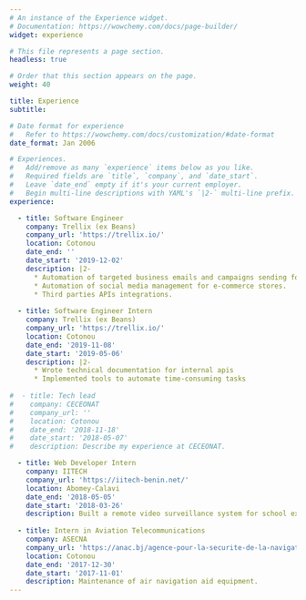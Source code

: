 ```yaml
---
# An instance of the Experience widget.
# Documentation: https://wowchemy.com/docs/page-builder/
widget: experience

# This file represents a page section.
headless: true

# Order that this section appears on the page.
weight: 40

title: Experience
subtitle:

# Date format for experience
#   Refer to https://wowchemy.com/docs/customization/#date-format
date_format: Jan 2006

# Experiences.
#   Add/remove as many `experience` items below as you like.
#   Required fields are `title`, `company`, and `date_start`.
#   Leave `date_end` empty if it's your current employer.
#   Begin multi-line descriptions with YAML's `|2-` multi-line prefix.
experience:

  - title: Software Engineer
    company: Trellix (ex Beans)
    company_url: 'https://trellix.io/'
    location: Cotonou
    date_end: ''
    date_start: '2019-12-02'
    description: |2- 
      * Automation of targeted business emails and campaigns sending for e-commerce stores.
      * Automation of social media management for e-commerce stores.
      * Third parties APIs integrations.
  
  - title: Software Engineer Intern
    company: Trellix (ex Beans)
    company_url: 'https://trellix.io/'
    location: Cotonou
    date_end: '2019-11-08'
    date_start: '2019-05-06'
    description: |2- 
      * Wrote technical documentation for internal apis
      * Implemented tools to automate time-consuming tasks
  
#  - title: Tech lead
#    company: CECEONAT
#    company_url: ''
#    location: Cotonou
#    date_end: '2018-11-18'
#    date_start: '2018-05-07'
#    description: Describe my experience at CECEONAT.

  - title: Web Developer Intern
    company: IITECH
    company_url: 'https://iitech-benin.net/'
    location: Abomey-Calavi
    date_end: '2018-05-05'
    date_start: '2018-03-26'
    description: Built a remote video surveillance system for school exams.
    
  - title: Intern in Aviation Telecommunications
    company: ASECNA
    company_url: 'https://anac.bj/agence-pour-la-securite-de-la-navigation-aerienne-asecna'
    location: Cotonou
    date_end: '2017-12-30'
    date_start: '2017-11-01'
    description: Maintenance of air navigation aid equipment.
---
```

